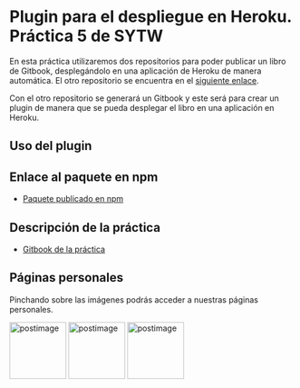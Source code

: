 # Plugin para el despliegue en Heroku. Práctica 5 de SYTW

En esta práctica utilizaremos dos repositorios para poder publicar un libro de Gitbook, desplegándolo en una aplicación de Heroku de manera automática. El otro repositorio se encuentra en el [siguiente enlace](https://github.com/ULL-ESIT-SYTW-1617/gitbook-start-heroku-rafadanipedro).

Con el otro repositorio se generará un Gitbook y este será para crear un plugin de manera que se pueda desplegar el libro en una aplicación en Heroku.

## Uso del plugin

## Enlace al paquete en npm
* [Paquete publicado en npm](https://www.npmjs.com/package/plugin-heroku-rafadanipedro)

## Descripción de la práctica
 * [Gitbook de la práctica](https://casianorodriguezleon.gitbooks.io/ull-esit-1617/content/practicas/practicaplugin2.html)

## Páginas personales

Pinchando sobre las imágenes podrás acceder a nuestras páginas personales.

<a href='https://rafaherrero.github.io' target='_blank'><img src='https://avatars2.githubusercontent.com/u/11819652?v=3&s=400' border='0' alt='postimage' width='100px'/></a> <a href='https://danielramosacosta.github.io/' target='_blank'><img src='https://avatars2.githubusercontent.com/u/11427028?v=3&s=400' border='0' alt='postimage' width='100px'/></a> <a href='https://alu0100505078.github.io/' target='_blank'><img src='https://avatars3.githubusercontent.com/u/14938442?v=3&s=400' border='0' alt='postimage' width='100px'/></a>
